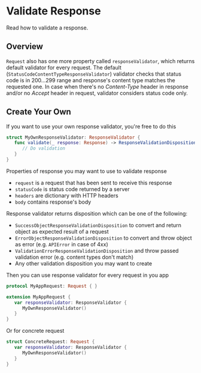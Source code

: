 # Validate Response

Read how to validate a response.

## Overview

`Request` also has one more property called `responseValidator`, which returns default validator
for every request. The default (`StatusCodeContentTypeResponseValidator`) validator checks that 
status code is in 200...299 range and response's content type matches the requested one. In case 
when there's no *Content-Type* header in response and/or no *Accept* header in request, validator 
considers status code only.

## Create Your Own

If you want to use your own response validator, you're free to do this

```swift
struct MyOwnResponseValidator: ResponseValidator {
   func validate(_ response: Response) -> ResponseValidationDisposition {
      // Do validation
   }
}
```

Properties of response you may want to use to validate response

- `request` is a request that has been sent to receive this response
- `statusCode` is status code returned by a server
- `headers` are dictionary with HTTP headers
- `body` contains response's body

Response validator returns disposition which can be one of the following:
- `SuccessObjectResponseValidationDisposition` to convert and return object as expected result of a request
- `ErrorObjectResponseValidationDisposition` to convert and throw object as error (e.g. `APIError` in case of 4xx)
- `ValidationErrorResponseValidationDisposition` and throw passed validation error (e.g. content types don't match)
- Any other validation disposition you may want to create

Then you can use response validator for every request in you app

```swift
protocol MyAppRequest: Request { }

extension MyAppRequest {
   var responseValidator: ResponseValidator {
      MyOwnResponseValidator()
   }
}
```

Or for concrete request

```swift
struct ConcreteRequest: Request {
   var responseValidator: ResponseValidator {
      MyOwnResponseValidator()
   }
}
```
